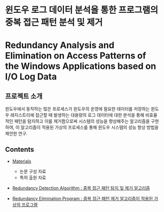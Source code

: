 # 윈도우 로그 데이터 분석을 통한 프로그램의 중복 접근 패턴 분석 및 제거 
# Redundancy Analysis and Elimination on Access Patterns of the Windows Applications based on I/O Log Data


## 프로젝트 소개

윈도우에서 동작하는 많은 프로세스가 윈도우의 운영에 필요한 데이터를 저장하는 윈도우 레지스트리에 접근할 때 발생하는 대용량의 로그 데이터에 대한 분석을 통해 비효율적인 패턴을 탐지하고 이를 제거함으로써 시스템의 성능을 향상해주는 알고리즘을 구현하여, 이 알고리즘이 적용된 가상의 프로세스를 통해 윈도우 시스템의 성능 향상 방법을 제안한 연구.


## Contents

- [Materials](https://github.com/junhaalee/registry_redundancy_analysis/tree/master/Material)
	- 논문 구성 자료
	- 특허 출원 자료

- [Redundancy Detection Algorithm : 중복 접근 패턴 탐지 및 제거 알고리즘](https://github.com/junhaalee/registry_redundancy_analysis/tree/master/Redundancy_Detection_Algorithm) 
- [Redundancy Elimination Program : 중복 접근 패턴 제거 알고리즘이 적용된 가상의 프로그램](https://github.com/junhaalee/registry_redundancy_analysis/tree/master/Redundancy_Elimination_Program)

